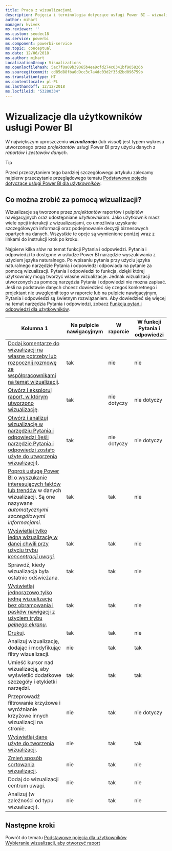 ```yaml
---
title: Praca z wizualizacjami
description: Pojęcia i terminologia dotyczące usługi Power BI — wizualizacje. Co to jest wizualizacja usługi Power BI.
author: mihart
manager: kvivek
ms.reviewer: ''
ms.custom: seodec18
ms.service: powerbi
ms.component: powerbi-service
ms.topic: conceptual
ms.date: 12/06/2018
ms.author: mihart
LocalizationGroup: Visualizations
ms.openlocfilehash: 5ac7f8a09b39065b4ea9cfd274c0341bf905826b
ms.sourcegitcommit: cd85d88fba0d9cc3c7a4dc03d2f35d2bd096759b
ms.translationtype: HT
ms.contentlocale: pl-PL
ms.lasthandoff: 12/12/2018
ms.locfileid: "53280334"
---
```

# <a name="visualizations-for-power-bi-consumers"></a>Wizualizacje dla **użytkowników** usługi Power BI

W największym uproszczeniu ***wizualizacja*** (lub *visual*) jest typem wykresu utworzonego przez *projektantów* usługi Power BI przy użyciu danych z *raportów* i *zestawów danych*. 

> [!TIP]
> Przed przeczytaniem tego bardziej szczegółowego artykułu zalecamy najpierw przeczytanie przeglądowego tematu [Podstawowe pojęcia dotyczące usługi Power BI dla  *użytkowników*](end-user-basic-concepts.md).

## <a name="what-can-i-do-with-visualizations"></a>Co można zrobić za pomocą wizualizacji?

Wizualizacje są tworzone przez *projektantów* raportów i pulpitów nawigacyjnych oraz udostępniane *użytkownikom*. Jako użytkownik masz wiele opcji interakcji z wizualizacjami, co umożliwia uzyskanie szczegółowych informacji oraz podejmowanie decyzji biznesowych opartych na danych. Wszystkie te opcje są wymienione poniżej wraz z linkami do instrukcji krok po kroku.

Najpierw kilka słów na temat funkcji Pytania i odpowiedzi. Pytania i odpowiedzi to dostępne w usłudze Power BI narzędzie wyszukiwania z użyciem języka naturalnego. Po wpisaniu pytania przy użyciu języka naturalnego narzędzie Pytania i odpowiedzi odpowiada na pytanie za pomocą wizualizacji. Pytania i odpowiedzi to funkcja, dzięki której użytkownicy mogą tworzyć własne wizualizacje. Jednak wizualizacji utworzonych za pomocą narzędzia Pytania i odpowiedzi nie można zapisać. Jeśli na podstawie danych chcesz dowiedzieć się czegoś konkretnego i projektant nie uwzględnił tego w raporcie lub na pulpicie nawigacyjnym, Pytania i odpowiedzi są świetnym rozwiązaniem. Aby dowiedzieć się więcej na temat narzędzia Pytania i odpowiedzi, zobacz [Funkcja pytań i odpowiedzi dla użytkowników](end-user-q-and-a.md).



|Kolumna 1  |Na pulpicie nawigacyjnym  |W raporcie  | W funkcji Pytania i odpowiedzi
|---------|---------|---------|--------|
|[Dodaj komentarze do wizualizacji na własne potrzeby lub rozpocznij rozmowę ze współpracownikami na temat wizualizacji](end-user-comment.md).     |  tak       |   nie      |  nie  |
|[Otwórz i eksploruj raport, w którym utworzono wizualizację](end-user-tiles.md).     |    tak     |   nie dotyczy      |  nie dotyczy |
|[Otwórz i analizuj wizualizację w narzędziu Pytania i odpowiedzi (jeśli narzędzie Pytania i odpowiedzi zostało użyte do utworzenia wizualizacji)](end-user-q-and-a.md).     |   tak      |   nie dotyczy      |  nie dotyczy  |
|[Poproś usługę Power BI o wyszukanie interesujących faktów lub trendów](end-user-insights.md) w danych wizualizacji.  Są one nazywane *automatycznymi szczegółowymi informacjami*.     |    tak     |   tak      | nie   |
|[Wyświetlaj tylko jedną wizualizację w danej chwili przy użyciu trybu *koncentracji uwagi*](end-user-focus.md).     | tak        |   tak      | nie  |
|Sprawdź, kiedy wizualizacja była ostatnio odświeżana.     |  tak       |    tak     | nie  |
|[Wyświetlaj jednorazowo tylko jedną wizualizację bez obramowania i pasków nawigacji z użyciem trybu *pełnego ekranu*](end-user-focus.md).     |   tak      |  tak       | nie  |
|[Drukuj](end-user-print.md).     |  tak       |   tak      | nie  |
|Analizuj wizualizację, dodając i modyfikując filtry wizualizacji.     |    nie     |   tak      | tak  |
|Umieść kursor nad wizualizacją, aby wyświetlić dodatkowe szczegóły i etykietki narzędzi.     |    tak     |   tak      | tak  |
|Przeprowadź filtrowanie krzyżowe i wyróżnianie krzyżowe innych wizualizacji na stronie.     |   nie      |   tak      | nie dotyczy  |
|[Wyświetlaj dane użyte do tworzenia wizualizacji](end-user-show-data.md).     |  nie       |   tak      | tak  |
| [Zmień sposób sortowania wizualizacji](end-user-search-sort.md). | nie  | tak  | nie  |
| Dodaj do wizualizacji centrum uwagi. | nie  | tak  |  nie |
| Analizuj (w zależności od typu wizualizacji). | nie  | tak  | nie  |

## <a name="next-steps"></a>Następne kroki
Powrót do tematu [Podstawowe pojęcia dla użytkowników](end-user-basic-concepts.md)    
[Wybieranie wizualizacji, aby otworzyć raport](end-user-report-open.md)